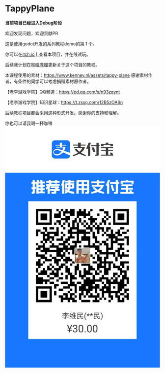 # TappyPlane

**当前项目已经进入Debug阶段**

欢迎发现问题，欢迎贡献PR

这是使用godot开发的系列教程demo的第 1 个。

你可以在[itch.io](https://liweimin0512.itch.io/tappyplane)上查看本项目，并在线试玩。

后续我计划在[哔哩哔哩](https://space.bilibili.com/8618918)更新关于这个项目的教程。

本课程使用的素材：https://www.kenney.nl/assets/tappy-plane 感谢素材作者，有条件的同学可以考虑捐赠素材原作者。

【老李游戏学院】QQ频道：https://pd.qq.com/s/n93zqynt

【老李游戏学院】知识星球：https://t.zsxq.com/12B5zOA6n

后续教程项目都会采用这种形式开发。感谢你的支持和理解。

你也可以请我喝一杯咖啡
![你也可以请我喝一杯咖啡](%E6%94%AF%E4%BB%98%E5%AE%9D%E6%94%B6%E6%AC%BE%E7%A0%81.jpg)



